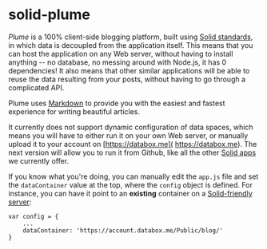 # solid-plume

*Plume* is a 100% client-side blogging platform, built using [Solid standards](https://github.com/solid/), in which data is decoupled from the application itself. This means that you can host the application on any Web server, without having to install anything -- no database, no messing around with Node.js, it has 0 dependencies! It also means that other similar applications will be able to reuse the data resulting from your posts, without having to go through a complicated API.

Plume uses [Markdown](https://en.wikipedia.org/wiki/Markdown) to provide you with the easiest and fastest experience for writing beautiful articles.

It currently does not support dynamic configuration of data spaces, which means you will have to either run it on your own Web server, or manually upload it to your account on [https://databox.me]( https://databox.me). The next version will allow you to run it from Github, like all the other [Solid apps](https://github.com/solid/solid-apps) we currently offer.

If you know what you're doing, you can manually edit the `app.js` file and set the `dataContainer` value at the top, where the `config` object is defined. For instance, you can have it point to an **existing** container on a [Solid-friendly server](https://github.com/solid/solid-platform):

```
var config = {
	...
	dataContainer: 'https://account.databox.me/Public/blog/'
}
```
